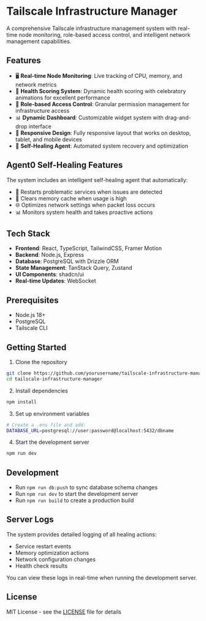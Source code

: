 # Tailscale Infrastructure Manager

A comprehensive Tailscale infrastructure management system with real-time node monitoring, role-based access control, and intelligent network management capabilities.

## Features

- 🖥️ **Real-time Node Monitoring**: Live tracking of CPU, memory, and network metrics
- 🎯 **Health Scoring System**: Dynamic health scoring with celebratory animations for excellent performance
- 🔐 **Role-based Access Control**: Granular permission management for infrastructure access
- 📊 **Dynamic Dashboard**: Customizable widget system with drag-and-drop interface
- 📱 **Responsive Design**: Fully responsive layout that works on desktop, tablet, and mobile devices
- 🤖 **Self-Healing Agent**: Automated system recovery and optimization

## Agent0 Self-Healing Features

The system includes an intelligent self-healing agent that automatically:
- 🔄 Restarts problematic services when issues are detected
- 🧹 Clears memory cache when usage is high
- 🌐 Optimizes network settings when packet loss occurs
- 📊 Monitors system health and takes proactive actions

## Tech Stack

- **Frontend**: React, TypeScript, TailwindCSS, Framer Motion
- **Backend**: Node.js, Express
- **Database**: PostgreSQL with Drizzle ORM
- **State Management**: TanStack Query, Zustand
- **UI Components**: shadcn/ui
- **Real-time Updates**: WebSocket

## Prerequisites

- Node.js 18+
- PostgreSQL
- Tailscale CLI

## Getting Started

1. Clone the repository
```bash
git clone https://github.com/yourusername/tailscale-infrastructure-manager.git
cd tailscale-infrastructure-manager
```

2. Install dependencies
```bash
npm install
```

3. Set up environment variables
```bash
# Create a .env file and add:
DATABASE_URL=postgresql://user:password@localhost:5432/dbname
```

4. Start the development server
```bash
npm run dev
```

## Development

- Run `npm run db:push` to sync database schema changes
- Run `npm run dev` to start the development server
- Run `npm run build` to create a production build

## Server Logs

The system provides detailed logging of all healing actions:
- Service restart events
- Memory optimization actions
- Network configuration changes
- Health check results

You can view these logs in real-time when running the development server.

## License

MIT License - see the [LICENSE](LICENSE) file for details